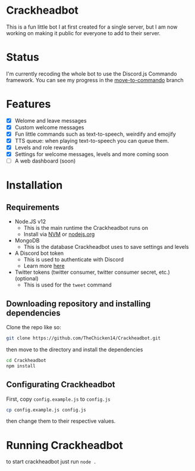 # Crackheadbot

This is a fun little bot I at first created for a single server, but I am now working on making it public for everyone to add to their server.

# Status
I'm currently recoding the whole bot to use the Discord.js Commando framework. You can see my progress in the [move-to-commando](https://github.com/TheChicken14/Crackheadbot/tree/move-to-commando) branch

# Features

- [x] Welome and leave messages
- [x] Custom welcome messages
- [x] Fun little commands such as text-to-speech, weirdify and emojify
- [x] TTS queue: when playing text-to-speech you can queue them.
- [x] Levels and role rewards
- [x] Settings for welcome messages, levels and more coming soon
- [ ] A web dashboard (soon)

# Installation

## Requirements

- Node.JS v12
  - This is the main runtime the Crackheadbot runs on
  - Install via [NVM](https://github.com/nvm-sh/nvm) or [nodejs.org](https://nodejs.org)
- MongoDB
  - This is the database Crackheadbot uses to save settings and levels
- A Discord bot token
  - This is used to authenticate with Discord
  - Learn more [here](https://discordjs.guide/preparations/setting-up-a-bot-application.html#creating-your-bot)
- Twitter tokens (twitter consumer, twitter consumer secret, etc.) (optional)
  - This is used for the `tweet` command

## Downloading repository and installing dependencies

Clone the repo like so:

```bash
git clone https://github.com/TheChicken14/Crackheadbot.git
```

then move to the directory and install the dependencies

```bash
cd Crackheadbot
npm install
```

## Configurating Crackheadbot

First, copy `config.example.js` to `config.js`

```bash
cp config.example.js config.js
```

then change them to their respective values.

# Running Crackheadbot

to start crackheadbot just run `node .`
